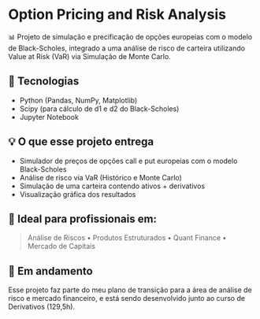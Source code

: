 # Option Pricing and Risk Analysis

📊 Projeto de simulação e precificação de opções europeias com o modelo de Black-Scholes, integrado a uma análise de risco de carteira utilizando Value at Risk (VaR) via Simulação de Monte Carlo.

## 🔧 Tecnologias

- Python (Pandas, NumPy, Matplotlib)
- Scipy (para cálculo de d1 e d2 do Black-Scholes)
- Jupyter Notebook

## 💡 O que esse projeto entrega

- Simulador de preços de opções call e put europeias com o modelo Black-Scholes
- Análise de risco via VaR (Histórico e Monte Carlo)
- Simulação de uma carteira contendo ativos + derivativos
- Visualização gráfica dos resultados

## 🧠 Ideal para profissionais em:
> Análise de Riscos • Produtos Estruturados • Quant Finance • Mercado de Capitais

## 🚀 Em andamento

Esse projeto faz parte do meu plano de transição para a área de análise de risco e mercado financeiro, e está sendo desenvolvido junto ao curso de Derivativos (129,5h).
